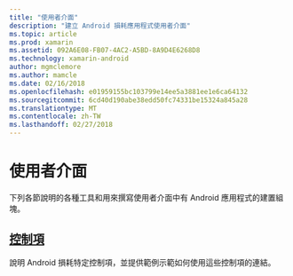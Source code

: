 ```yaml
---
title: "使用者介面"
description: "建立 Android 損耗應用程式使用者介面"
ms.topic: article
ms.prod: xamarin
ms.assetid: 092A6E08-FB07-4AC2-A5BD-8A9D4E6268D8
ms.technology: xamarin-android
author: mgmclemore
ms.author: mamcle
ms.date: 02/16/2018
ms.openlocfilehash: e01959155bc103799e14ee5a3881ee1e6ca64132
ms.sourcegitcommit: 6cd40d190abe38edd50fc74331be15324a845a28
ms.translationtype: MT
ms.contentlocale: zh-TW
ms.lasthandoff: 02/27/2018
---
```

# <a name="user-interface"></a>使用者介面

下列各節說明的各種工具和用來撰寫使用者介面中有 Android 應用程式的建置組塊。
 
##  <a name="controlsandroidwearuser-interfacecontrolsindexmd"></a>[控制項](~/android/wear/user-interface/controls/index.md)

說明 Android 損耗特定控制項，並提供範例示範如何使用這些控制項的連結。
